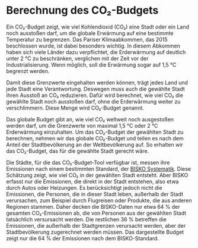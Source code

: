 # Berechnung des CO₂-Budgets

Ein CO₂-Budget zeigt, wie viel Kohlendioxid (CO₂) eine Stadt oder ein Land noch ausstoßen darf, um die globale Erwärmung auf eine bestimmte Temperatur zu begrenzen.
Das Pariser Klimaabkommen, das 2015 beschlossen wurde, ist dabei besonders wichtig.
In diesem Abkommen haben sich viele Länder dazu verpflichtet, die Erderwärmung auf deutlich unter 2 °C zu beschränken, verglichen mit der Zeit vor der Industrialisierung.
Wenn möglich, soll die Erwärmung sogar auf 1,5 °C begrenzt werden.

Damit diese Grenzwerte eingehalten werden können, trägt jedes Land und jede Stadt eine Verantwortung.
Deswegen muss auch die gewählte Stadt ihren Ausstoß an CO₂ reduzieren.
Dafür wird berechnet, wie viel CO₂ die gewählte Stadt noch ausstoßen darf, ohne die Erderwärmung weiter zu verschlimmern.
Diese Menge wird CO₂-Budget genannt.

Das globale Budget gibt an, wie viel CO₂ weltweit noch ausgestoßen werden darf, um die Grenzwerte von maximal 1,5 °C oder 2 °C Erderwärmung einzuhalten.
Um das CO₂-Budget der gewählten Stadt zu berechnen, nehmen wir das globale CO₂-Budget und teilen es nach dem Anteil der Stadtbevölkerung an der Weltbevölkerung auf.
So erhalten wir das CO₂-Budget, das für die gewählte Stadt gerecht wäre.

Die Städte, für die das CO₂-Budget-Tool verfügbar ist, messen ihre Emissionen nach einem bestimmten Standard, der [BISKO Systematik](https://www.kea-bw.de/fileadmin/user_upload/Energiemanagement/Angebote/Beschreibung_der_BISKO-Methodik.pdf).
Diese Schätzung zeigt, wie viel CO₂ in der gewählten Stadt entsteht.
Aber BISKO erfasst nur die Emissionen, die direkt in der Stadt entstehen, also etwa durch Autos oder Heizungen.
Es berücksichtigt jedoch nicht die Emissionen, die Personen, die in dieser Stadt leben, außerhalb der Stadt verursachen, zum Beispiel durch Flugreisen oder Produkte, die aus anderen Regionen stammen.
Daher decken die BISKO-Daten nur etwa 64 % der gesamten CO₂-Emissionen ab, die von Personen aus der gewählten Stadt tatsächlich versursacht werden.
Die restlichen 36 % betreffen die Emissionen, die außerhalb der Stadtgrenzen verursacht werden, aber der Stadtbevölkerung zugerechnet werden müssen.
Das dargestellte Budget zeigt nur die 64 % der Emissionen nach dem BISKO-Standard.